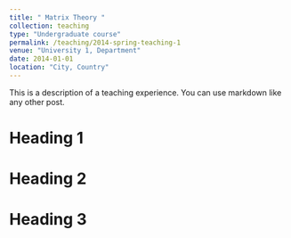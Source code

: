 ```yaml
---
title: " Matrix Theory "     
collection: teaching
type: "Undergraduate course"
permalink: /teaching/2014-spring-teaching-1
venue: "University 1, Department"    
date: 2014-01-01
location: "City, Country"
---
```


This is a description of a teaching experience. You can use markdown like any other post.

Heading 1
======

Heading 2
======

Heading 3
======
